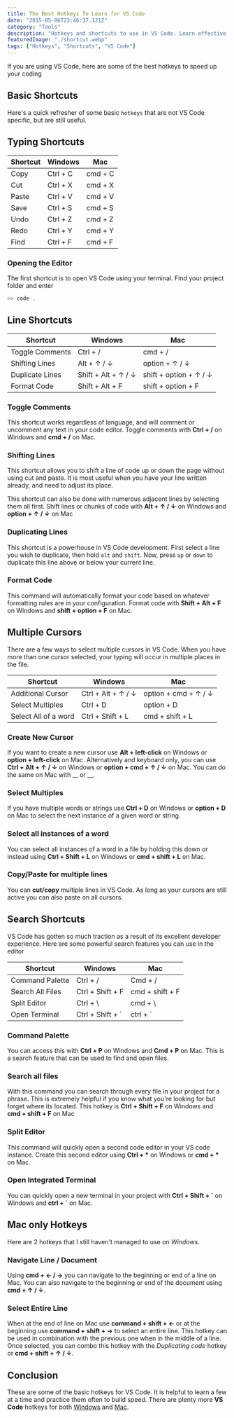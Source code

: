 ```yaml
---
title: The Best Hotkeys To Learn for VS Code
date: "2015-05-06T23:46:37.121Z"
category: "Tools"
description: "Hotkeys and shortcuts to use in VS Code. Learn effective key combinations to edit and arrange code in the editor."
featuredImage: "./shortcut.webp"
tags: ["Hotkeys", "Shortcuts", "VS Code"]
---
```


If you are using VS Code, here are some of the best hotkeys to speed up your coding

## Basic Shortcuts
  
Here's a quick refresher of some basic `hotkeys` that are not VS Code specific, but are still useful.
  
## Typing Shortcuts
| Shortcut    | Windows      | Mac       |
| ----------- | ------------ | --------- |
| Copy        | Ctrl + C     | cmd + C   |
| Cut         | Ctrl + X     | cmd + X   |
| Paste       | Ctrl + V     | cmd + V   |
| Save        | Ctrl + S     | cmd + S   |
| Undo        | Ctrl + Z     | cmd + Z   |
| Redo        | Ctrl + Y     | cmd + Y   |
| Find        | Ctrl + F     | cmd + F   |
  
### Opening the Editor
The first shortcut is to open VS Code using your terminal. Find your project folder and enter

```bash
>> code .
```
## Line Shortcuts
| Shortcut         | Windows             | Mac                     |
| ---------------- | ------------------- | ----------------------- |
| Toggle Comments  | Ctrl + /            | cmd + /                 |
| Shifting Lines   | Alt + ↑ / ↓         | option + ↑ / ↓          |
| Duplicate Lines  | Shift + Alt + ↑ / ↓ | shift + option + ↑ / ↓  |
| Format Code      | Shift + Alt + F     | shift + option + F      |

### Toggle Comments
This shortcut works regardless of language, and will comment or uncomment any text in your code editor. Toggle comments with **Ctrl + /** on Windows and **cmd + /** on Mac.

### Shifting Lines
This shortcut allows you to shift a line of code up or down the page without using cut and paste. It is most useful when you have your line written already, and need to adjust its place. 

This shortcut can also be done with numerous adjacent lines by selecting them all first. Shift lines or chunks of code with **Alt + ↑ / ↓** on Windows and **option + ↑ / ↓** on Mac

### Duplicating Lines
This shortcut is a powerhouse in VS Code development. First select a line you wish to duplicate, then hold `alt` and `shift`. Now, press `up` or `down` to duplicate this line above or below your current line.

### Format Code
This command will automatically format your code based on whatever formatting rules are in your configuration. Format code with **Shift + Alt + F** on Windows and **shift + option + F** on Mac.

## Multiple Cursors
There are a few ways to select multiple cursors in VS Code. When you have more than one cursor selected, your typing will occur in multiple places in the file.  
  
| Shortcut              | Windows             | Mac                   |
| --------------------- | ------------------- | --------------------- |
| Additional Cursor     | Ctrl + Alt + ↑ / ↓  | option + cmd + ↑ / ↓  |
| Select Multiples      | Ctrl + D            | option + D            |
| Select All of a word  | Ctrl + Shift + L    | cmd + shift + L       |

### Create New Cursor
If you want to create a new cursor use **Alt + left-click** on Windows or **option + left-click** on Mac. Alternatively and keyboard only, you can use **Ctrl + Alt + ↑ / ↓** on Windows or **option + cmd + ↑ / ↓** on Mac. You can do the same on Mac with __ or __.  

### Select Multiples
If you have multiple words or strings use **Ctrl + D** on Windows or **option + D** on Mac to select the next instance of a given word or string. 

### Select all instances of a word
You can select all instances of a word in a file by holding this down or instead using **Ctrl + Shift + L** on Windows or **cmd + shift + L** on Mac.
  
### Copy/Paste for multiple lines
You can **cut/copy** multiple lines in VS Code. As long as your cursors are still active you can also paste on all cursors.

## Search Shortcuts
VS Code has gotten so much traction as a result of its excellent developer experience. Here are some powerful search features you can use in the editor  
  
| Shortcut         | Windows           | Mac             |
| ---------------- | ----------------- | --------------- |
| Command Palette  | Ctrl + /          | Cmd + /         |
| Search All Files | Ctrl + Shift + F  | cmd + shift + F |
| Split Editor     | Ctrl + \          | cmd + \         |
| Open Terminal    | Ctrl + Shift + \` | ctrl + \`       |

### Command Palette
You can access this with **Ctrl + P** on Windows and **Cmd + P** on Mac. This is a search feature that can be used to find and open files. 

### Search all files
With this command you can search through every file in your project for a phrase. This is extremely helpful if you know what you're looking for but forget where its located. This hotkey is **Ctrl + Shift + F** on Windows and **cmd + shift + F** on Mac

### Split Editor
This command will quickly open a second code editor in your VS code instance. Create this second editor using **Ctrl + \*** on Windows or **cmd + \*** on Mac.

### Open Integrated Terminal
You can quickly open a new terminal in your project with **Ctrl + Shift + \`** on Windows and **ctrl + \`** on Mac.

## Mac only Hotkeys
Here are 2 hotkeys that I still haven't managed to use on *Windows*.

### Navigate Line / Document 
Using **cmd + ← / →** you can navigate to the beginning or end of a line on Mac. You can also navigate to the beginning or end of the document using **cmd + ↑ / ↓**.

### Select Entire Line
When at the end of line on Mac use **command + shift + ←** or at the beginning use **command + shift + →** to select an entire line. This hotkey can be used in combination with the previous one when in the middle of a line. Once selected, you can combo this hotkey with the *Duplicating code* hotkey or **cmd + shift + ↑ / ↓**.

## Conclusion
These are some of the basic hotkeys for VS Code. It is helpful to learn a few at a time and practice them often to build speed. There are plenty more **VS Code** hotkeys for both [Windows](https://code.visualstudio.com/shortcuts/keyboard-shortcuts-windows.pdf) and [Mac](https://code.visualstudio.com/shortcuts/keyboard-shortcuts-macos.pdf).


